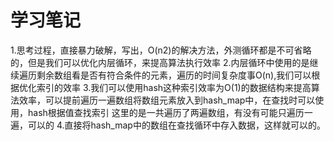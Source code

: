 # 学习笔记

1.思考过程，直接暴力破解，写出，O(n2)的解决方法，外测循环都是不可省略的，但是我们可以优化内层循环，来提高算法执行效率
2.内层循环中使用的是继续遍历剩余数组看是否有符合条件的元素，遍历的时间复杂度事O(n),我们可以根据优化索引的效率
3.我们可以使用hash这种索引效率为O(1)的数据结构来提高算法效率，可以提前遍历一遍数组将数组元素放入到hash_map中，在查找时可以使用，hash根据值查找索引
  这里的是一共遍历了两遍数组，有没有可能只遍历一遍，可以的
4.直接将hash_map中的数组在查找循环中存入数据，这样就可以的。
